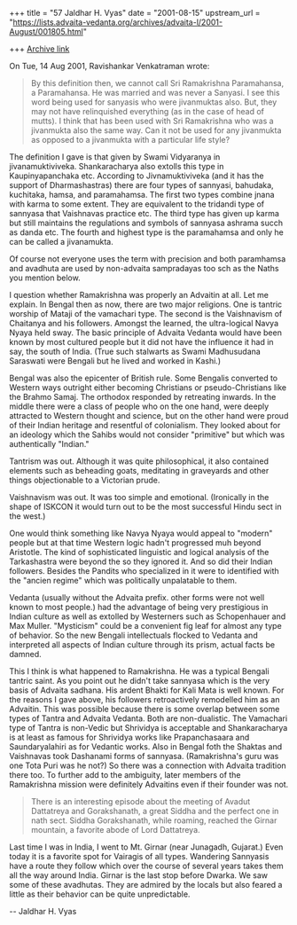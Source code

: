 +++
title = "57 Jaldhar H. Vyas"
date = "2001-08-15"
upstream_url = "https://lists.advaita-vedanta.org/archives/advaita-l/2001-August/001805.html"

+++
[Archive link](https://lists.advaita-vedanta.org/archives/advaita-l/2001-August/001805.html)

On Tue, 14 Aug 2001, Ravishankar Venkatraman wrote:

> By this definition then, we cannot call Sri Ramakrishna Paramahansa, a
> Paramahansa. He was married and was never a Sanyasi. I see this word being
> used for sanyasis who were jivanmuktas also. But, they may not have
> relinquished everything (as in the case of head of mutts). I think that has
> been used with Sri Ramakrishna who was a jivanmukta also the same way. Can
> it not be used for any jivanmukta as opposed to a jivanmukta with a
> particular life style?
>

The definition I gave is that given by Swami Vidyaranya in
jivanamuktiviveka.  Shankaracharya also extolls this type in
Kaupinyapanchaka etc.  According to Jivnamuktiviveka (and it has the
support of Dharmashastras) there are four types of sannyasi, bahudaka,
kuchitaka, hamsa, and paramahamsa. The first two types combine jnana with
karma to some extent.  They are equivalent to the tridandi type of
sannyasa that Vaishnavas practice etc.  The third type has given up karma
but still maintains the regulations and symbols of sannyasa ashrama succh
as danda etc.  The fourth and highest type is the paramahamsa and only he
can be called a jivanamukta.

Of course not everyone uses the term with precision and both paramhamsa
and avadhuta are used by non-advaita sampradayas too sch as the Naths you
mention below.

I question whether Ramakrishna was properly an Advaitin at all.  Let me
explain.  In Bengal then as now, there are two major religions.  One is
tantric worship of Mataji of the vamachari type.  The second is the
Vaishnavism of Chaitanya and his followers.  Amongst the learned, the
ultra-logical Navya Nyaya held sway.  The basic principle of Advaita
Vedanta would have been known by most cultured people but it did not have
the influence it had in say, the south of India. (True such stalwarts as
Swami Madhusudana Saraswati were Bengali but he lived and worked in
Kashi.)

Bengal was also the epicenter of British rule.  Some Bengalis converted to
Western ways outright either becoming Christians or pseudo-Christians like
the Brahmo Samaj.  The orthodox responded by retreating inwards.  In the
middle there were a class of people who on the one hand, were deeply
attracted to Western thought and science, but on the other hand were proud
of their Indian heritage and resentful of colonialism.  They looked about
for an ideology which the Sahibs would not consider "primitive" but which
was authentically "Indian."

Tantrism was out.  Although it was quite philosophical, it also contained
elements such as beheading goats, meditating in graveyards and other
things objectionable to a Victorian prude.

Vaishnavism was out.  It was too simple and emotional.  (Ironically in the
shape of ISKCON it would turn out to be the most successful Hindu sect in
the west.)

One would think something like Navya Nyaya would appeal to "modern" people
but at that time Western logic hadn't progressed muh beyond Aristotle.
The kind of sophisticated linguistic and logical analysis of the
Tarkashastra were beyond the so they ignored it.  And so did their Indian
followers.  Besides the Pandits who specialized in it were to identified
with the "ancien regime" which was politically unpalatable to them.

Vedanta (usually without the Advaita prefix.  other forms were not well
known to most people.) had the advantage of being very prestigious in
Indian culture as well as extolled by Westerners such as Schopenhauer and
Max Muller.  "Mysticism" could be a convenient fig leaf for almost any
type of behavior.  So the new Bengali intellectuals flocked to Vedanta and
interpreted all aspects of Indian culture through its prism, actual facts
be damned.

This I think is what happened to Ramakrishna.  He was a typical Bengali
tantric saint.  As you point out he didn't take sannyasa which is the very
basis of Advaita sadhana.  His ardent Bhakti for Kali Mata is well known.
For the reasons I gave above, his followers retroactively remodelled him
as an Advaitin.  This was possible because there is some overlap between
some types of Tantra and Advaita Vedanta.  Both are non-dualistic.  The
Vamachari type of Tantra is non-Vedic but Shrividya is acceptable and
Shankaracharya is at least as famous for Shrividya works like
Prapanchasaara and Saundaryalahiri as for Vedantic works.  Also in Bengal
foth the Shaktas and Vaishnavas took Dashanami forms of sannyasa.
(Ramakrishna's guru was one Tota Puri was he not?)  So there was a
connection with Advaita tradition there too.  To further add to the
ambiguity, later members of the Ramakrishna mission were definitely
Advaitins even if their founder was not.

> There is an interesting episode about the meeting of Avadut Dattatreya and
> Gorakshanath, a great Siddha and the perfect one in nath sect. Siddha
> Gorakshanath, while roaming, reached the Girnar mountain, a favorite abode
> of Lord Dattatreya.

Last time I was in India, I went to Mt. Girnar (near Junagadh, Gujarat.)
Even today it is a favorite spot for Vairagis of all types.  Wandering
Sannyasis have a route they follow which over the course of several years
takes them all the way around India.  Girnar is the last stop before
Dwarka.  We saw some of these avadhutas.  They are admired by the locals
but also feared a little as their behavior can be quite unpredictable.

--
Jaldhar H. Vyas <jaldhar at braincells.com>

